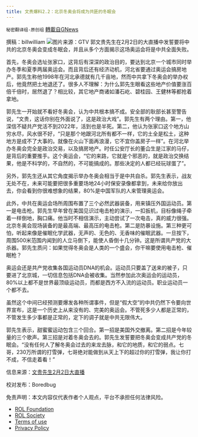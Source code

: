```yaml
---
title: 文贵爆料2.2：北京冬奥会将成为共匪的冬眠会
---
```

`秘密翻译组-原创组` [轉載自GNews](https://gnews.org/zh-hans/1949292/)

撰稿：billwilliam
![](https://assets.gnews.org/wp-content/uploads/2022/02/image-151.png)图片来源：GTV
郭文贵先生在2月2日的大直播中发誓要将中共的北京冬奥会变成冬眠会，并且从多个方面揭示这场奥运会将是中共全面失败。

首先，冬奥会选址张家口，这背后有深深的政治目的，要达到北京一个城市同时举办冬季和夏季两届奥运会。而且背后还有经济动机，河北省要通过奥运会搞房地产。郭先生称他1998年在河北承德就有几千亩地，然而中共拿下冬奥会的举办权后，他竟然把土地退还了。很多人不理解：为什么郭先生眼看这些地产价值要涨百倍千倍时，居然退了？相比较，其它地产商诸如潘石屹、碧桂园、王健林等都抢着拿地。

郭先生一开始就不看好冬奥会，认为中共根本搞不成。安全部的耿部长甚至警告说，“文贵，这话你别在外面说了，这是政治大戏”。郭先生有两个理由。第一，他深信不疑共产党活不到2022年，活到也是半死。第二，他认为张家口这个地方山穷水尽，风水很不好，“只是那个地跟河北所有都不一样，它的土全是松土，这种地方是成不了大事的。就像在火山下面再浪漫，它不宜你盖房子一样”。在河北举办冬奥会完全是政治交易，以及搞房地产。时任公安厅长的董仚生是江家的马仔，是背后的重要推手。这个奥运会，“它的来路，它就是个邪恶的，就是政治交换结果，他是不科学的，不自然的，不可能搞成的。那些决定的人都已经玩球蛋了”。

另外，郭先生还从其它角度揭示举办冬奥会相当于是中共自杀。郭先生表示，战友无处不在，未来可能要把很多重要场地24小时保安录像都拿到，未来给你放出去，你会看到你很难想象的结果，80%是中国军队的人来管理奥运会。

此外，中共在奥运会场所周围布置了三个必然武器装备，用来镇压外国运动员。第一是电击枪。郭先生早年曾在美国见识过电击枪的演示，一扣扳机，目标像绳子牵着一样倒地，胸口痛。他当时不相信演示，主动尝试了一次电击，真的威力很强。北京冬奥会现场装备的是最高端、最高压的电击枪。第二是防暴设施。第三种更可怕，听起来像是催眠化学武器，无声的、无色的、无香味的催眠武器。一旦按下，周围500米范围内闻到的人立马倒下，能使人昏倒十几分钟。这是所谓共产党的大杀器。郭先生质问：如果觉得冬奥会是人类的一个盛会，你干嘛要使用电击枪、催眠枪？

奥运会还是共产党收集各国运动员DNA的机会。运动员只要盖了送来的被子，只要进了北京城，一切信息包括DNA会被收集。当然参加此次奥运会的运动员，80%以上都不是世界最顶级运动员，而都是西方不入流的运动员。职业运动员一个都不去。

虽然这个中间已经预测要爆发各种所谓事件，但是“假大空”的中共仍然下令要向世界宣布，这是一个历史上从来没有的、完美的奥运会。不管死多少人都是正常的，不管发生多少事都是正常的，定下的调子就是中共无限伟大。

郭先生表示，甜蜜蜜运动包含三个回合。第一招是美国外交撤离。第二招是今年较量的三个歌声。第三招是对着冬奥会去的。郭先生发誓要把冬奥会变成共产党的冬眠会。“没有任何人了解冬奥会过去的来龙去脉，和它的地质，和它的弱点。七哥，230万所谓的打雪弹，七哥绝对能做到从天上下的超过你的打雪弹，我让你打不成，不信走着看！”



信息来源：[文贵先生2月2日大直播](https://gtv.org/video/id=61fa824c96ba5d73e0c15749)

校对发布：Boredbug

 

免责声明：本文内容仅代表作者个人观点，平台不承担任何法律风险。

- [ROL Foundation](https://rolfoundation.org/)
- [ROL Society](https://rolsociety.org/)
- [Terms of use](https://gnews.org/terms-of-use-3/)
- [Privacy Policy](https://gnews.org/privacy-policy/)
